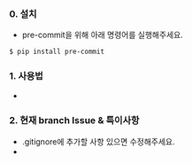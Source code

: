 ### 0. 설치

- pre-commit을 위해 아래 명령어를 실행해주세요.
```Bash
$ pip install pre-commit
```

### 1. 사용법
- 

### 2. 현재 branch Issue & 특이사항
- .gitignore에 추가할 사항 있으면 수정해주세요.
- 


